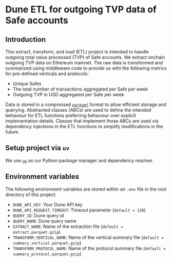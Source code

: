 # Dune ETL for outgoing TVP data of Safe accounts

## Introduction

This extract, transform, and load (ETL) project is intended to handle outgoing total value processed (TVP) of Safe accounts.
We extract onchain outgoing TVP data on Ethereum mainnet.
The raw data is transformed and summarized using middleware code to provide us wthi the following metrics for pre-defined verticals and protocols:

- Unique Safes
- The total number of transactions aggregated per Safe per week
- Outgoing TVP in USD aggregated per Safe per week

Data is stored in a compressed [`parquet`](https://parquet.apache.org/docs/overview/motivation/) format to allow efficient storage and querying.
Abstracted classes (ABCs) are used to define the intended behaviour for ETL functions preferring behaviour over explicit implementation details.
Classes that implement those ABCs are used via dependency injections in the ETL functions to simplify modifications in the future.


## Setup project via `uv`

We use [`uv`](https://docs.astral.sh/uv/getting-started/) as our Python package manager and dependency resolver.

## Environment variables

The following environment variables are stored within an `.env` file in the root directory of this project:

- `DUNE_API_KEY`: Your Dune API key
- `DUNE_API_REQUEST_TIMEOUT`: Timeout parameter (`default = 120`)
- `QUERY_ID`: Dune query id
- `QUERY_NAME`: Dune query name
- `EXTRACT_NAME`: Name of the extraction file (`default = extract.parquet.gzip`)
- `TRANSFORM_VERTICAL_NAME`: Name of the vertical summary file (`default = summary_vertical.parquet.gzip`)
- `TRANSFORM_PROTOCOL_NAME`: Name of the protocol summary file (`default = summary_protocol.parquet.gzip`)

